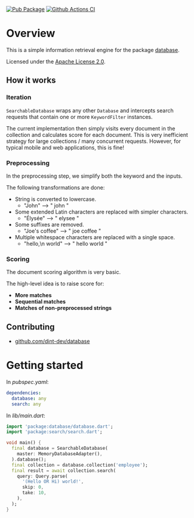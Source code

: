[![Pub Package](https://img.shields.io/pub/v/search.svg)](https://pub.dartlang.org/packages/search)
[![Github Actions CI](https://github.com/dint-dev/database/workflows/Dart%20CI/badge.svg)](https://github.com/dint-dev/database/actions?query=workflow%3A%22Dart+CI%22)

# Overview
This is a simple information retrieval engine for the package [database](https://pub.dev/packages/database).

Licensed under the [Apache License 2.0](LICENSE).

## How it works
### Iteration
`SearchableDatabase` wraps any other `Database` and intercepts search requests that contain
one or more `KeywordFilter` instances.

The current implementation then simply visits every document in the collection and calculates score
for each document. This is very inefficient strategy for large collections / many concurrent
requests. However, for typical mobile and web applications, this is fine!

### Preprocessing
In the preprocessing step, we simplify both the keyword and the inputs.

The following transformations are done:
  * String is converted to lowercase.
    * "John" --> " john "
  * Some extended Latin characters are replaced with simpler characters.
    * "Élysée" --> " elysee "
  * Some suffixes are removed.
    * "Joe's coffee" --> " joe coffee "
  * Multiple whitespace characters are replaced with a single space.
    * "hello,\n  world" --> " hello world "

### Scoring
The document scoring algorithm is very basic.

The high-level idea is to raise score for:
  * __More matches__
  * __Sequential matches__
  * __Matches of non-preprocessed strings__

## Contributing
  * [github.com/dint-dev/database](https://github.com/dint-dev/database)

# Getting started
In _pubspec.yaml_:
```yaml
dependencies:
  database: any
  search: any
```

In _lib/main.dart_:
```dart
import 'package:database/database.dart';
import 'package:search/search.dart';

void main() {
  final database = SearchableDatabase(
    master: MemoryDatabaseAdapter(),
  ).database();
  final collection = database.collection('employee');
  final result = await collection.search(
    query: Query.parse(
      '(Hello OR Hi) world!',
      skip: 0,
      take: 10,
    ),
  );
}
```